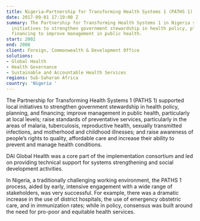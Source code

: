 ```yaml
---
title: Nigeria—Partnership for Transforming Health Systems 1 (PATHS 1)
date: 2017-09-01 17:19:00 Z
summary: The Partnership for Transforming Health Systems 1 in Nigeria supported local
  initiatives to strengthen government stewardship in health policy, planning, and
  financing to improve management in public health.
start: 2002
end: 2008
client: Foreign, Commonwealth & Development Office
solutions:
- Global Health
- Health Governance
- Sustainable and Accountable Health Services
regions: Sub-Saharan Africa
country: 'Nigeria '
---
```


The Partnership for Transforming Health Systems 1 (PATHS 1) supported local initiatives to strengthen government stewardship in health policy, planning, and financing; improve management in public health, particularly at local levels; raise standards of preventative services, particularly in the areas of malaria, tuberculosis, reproductive health, sexually transmitted infections, and motherhood and childhood illnesses; and raise awareness of people’s rights to quality, affordable care and increase their ability to prevent and manage health conditions.

DAI Global Health was a core part of the implementation consortium and led on providing technical support for systems strengthening and social development activities.

In Nigeria, a traditionally challenging working environment, the PATHS 1 process, aided by early, intensive engagement with a wide range of stakeholders, was very successful. For example, there was a dramatic increase in the use of district hospitals, the use of emergency obstetric care, and in immunization rates; while in policy, consensus was built around the need for pro-poor and equitable health services.